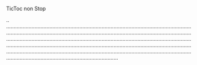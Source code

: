 TicToc non Stop

..
.......................................................................................................................................................................................................................................................................................................................................................................................................................................................................................................................................................................................................................................................................................................................